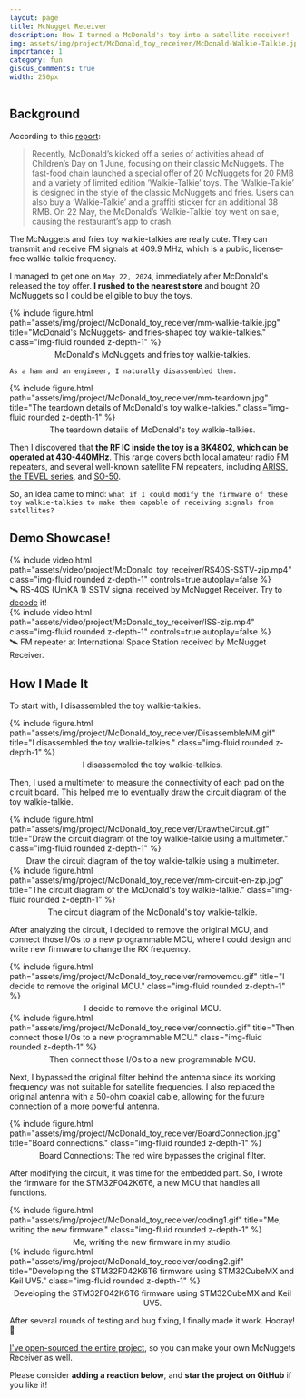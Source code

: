 ```yaml
---
layout: page
title: McNugget Receiver
description: How I turned a McDonald's toy into a satellite receiver!
img: assets/img/project/McDonald_toy_receiver/McDonald-Walkie-Talkie.jpg
importance: 1
category: fun
giscus_comments: true
width: 250px
---
```


## Background

According to this [report](https://daoinsights.com/news/mcdonalds-releases-retro-walkie-talkie-for-childrens-day-while-kfc-hosts-nostalgic-toy-fair/): 

>Recently, McDonald’s kicked off a series of activities ahead of Children’s Day on 1 June, focusing on their classic McNuggets. The fast-food chain launched a special offer of 20 McNuggets for 20 RMB and a variety of limited edition ‘Walkie-Talkie’ toys. The ‘Walkie-Talkie’ is designed in the style of the classic McNuggets and fries. Users can also buy a ‘Walkie-Talkie’ and a graffiti sticker for an additional 38 RMB. On 22 May, the McDonald’s ‘Walkie-Talkie’ toy went on sale, causing the restaurant’s app to crash.

The McNuggets and fries toy walkie-talkies are really cute. They can transmit and receive FM signals at 409.9 MHz, which is a public, license-free walkie-talkie frequency.

I managed to get one on ``May 22, 2024``, immediately after McDonald's released the toy offer. **I rushed to the nearest store** and bought 20 McNuggets so I could be eligible to buy the toys.
<div class="row">
    <div class="col-sm mt-3 mt-md-0">
        <div class="image-container" style="display: inline-block; position: relative;">
            {% include figure.html path="assets/img/project/McDonald_toy_receiver/mm-walkie-talkie.jpg" title="McDonald's McNuggets- and fries-shaped toy walkie-talkies." class="img-fluid rounded z-depth-1" %}
            <div class="caption" style="text-align: center; width: 100%; margin-top: 5px;">
                McDonald's McNuggets and fries toy walkie-talkies.
            </div>
        </div>
    </div>
</div>

``As a ham and an engineer, I naturally disassembled them.``
<div class="row">
    <div class="col-sm mt-3 mt-md-0">
        <div class="image-container" style="display: inline-block; position: relative;">
            {% include figure.html path="assets/img/project/McDonald_toy_receiver/mm-teardown.jpg" title="The teardown details of McDonald's toy walkie-talkies." class="img-fluid rounded z-depth-1" %}
            <div class="caption" style="text-align: center; width: 100%; margin-top: 5px;">
                The teardown details of McDonald's toy walkie-talkies.
            </div>
        </div>
    </div>
</div>

Then I discovered that **the RF IC inside the toy is a BK4802, which can be operated at 430-440MHz**. This range covers both local amateur radio FM repeaters, and several well-known satellite FM repeaters, including [ARISS](https://www.ariss.org/current-status-of-iss-stations.html), [the TEVEL series](https://www.amsat.org/tevel-mission-to-launch-on-spacex-transporter-3-mission-january-13th/), and [SO-50](https://www.amsat.org/two-way-satellites/so-50-satellite-information/).

So, an idea came to mind: ``what if I could modify the firmware of these toy walkie-talkies to make them capable of receiving signals from satellites?``

## Demo Showcase!
<div class="row mt-3">
    <div class="col-sm mt-3 mt-md-0">
        {% include video.html path="assets/video/project/McDonald_toy_receiver/RS40S-SSTV-zip.mp4" class="img-fluid rounded z-depth-1" controls=true autoplay=false %}
        <div class="caption">
            🛰️ RS-40S (UmKA 1) SSTV signal received by McNugget Receiver. Try to <a href="https://www.google.com/search?q=sstv+decoder">decode</a> it!
        </div>
    </div>
</div>
<div class="row mt-3">
    <div class="col-sm mt-3 mt-md-0">
        {% include video.html path="assets/video/project/McDonald_toy_receiver/ISS-zip.mp4" class="img-fluid rounded z-depth-1" controls=true autoplay=false %}
        <div class="caption">
            🛰️ FM repeater at International Space Station received by McNugget Receiver.
        </div>
    </div>
</div>

## How I Made It

To start with, I disassembled the toy walkie-talkies.
<div class="row">
    <div class="col-sm mt-3 mt-md-0">
        <div class="image-container" style="display: inline-block; position: relative;">
            {% include figure.html path="assets/img/project/McDonald_toy_receiver/DisassembleMM.gif" title="I disassembled the toy walkie-talkies." class="img-fluid rounded z-depth-1" %}
            <div class="caption" style="text-align: center; width: 100%; margin-top: 5px;">
                I disassembled the toy walkie-talkies.
            </div>
        </div>
    </div>
</div>

Then, I used a multimeter to measure the connectivity of each pad on the circuit board. This helped me to eventually draw the circuit diagram of the toy walkie-talkie.
<div class="row">
    <div class="col-sm mt-3 mt-md-0">
        <div class="image-container" style="display: inline-block; position: relative;">
            {% include figure.html path="assets/img/project/McDonald_toy_receiver/DrawtheCircuit.gif" title="Draw the circuit diagram of the toy walkie-talkie using a multimeter." class="img-fluid rounded z-depth-1" %}
            <div class="caption" style="text-align: center; width: 100%; margin-top: 5px;">
                Draw the circuit diagram of the toy walkie-talkie using a multimeter.
            </div>
        </div>
    </div>
</div>
<div class="row">
    <div class="col-sm mt-3 mt-md-0">
        <div class="image-container" style="display: inline-block; position: relative;">
            {% include figure.html path="assets/img/project/McDonald_toy_receiver/mm-circuit-en-zip.jpg" title="The circuit diagram of the McDonald's toy walkie-talkie." class="img-fluid rounded z-depth-1" %}
            <div class="caption" style="text-align: center; width: 100%; margin-top: 5px;">
                The circuit diagram of the McDonald's toy walkie-talkie.
            </div>
        </div>
    </div>
</div>

After analyzing the circuit, I decided to remove the original MCU, and connect those I/Os to a new programmable MCU, where I could design and write new firmware to change the RX frequency.
<div class="row">
    <div class="col-sm mt-3 mt-md-0">
        <div class="image-container" style="display: inline-block; position: relative;">
            {% include figure.html path="assets/img/project/McDonald_toy_receiver/removemcu.gif" title="I decide to remove the original MCU." class="img-fluid rounded z-depth-1" %}
            <div class="caption" style="text-align: center; width: 100%; margin-top: 5px;">
                I decide to remove the original MCU.
            </div>
        </div>
    </div>
</div>
<div class="row">
    <div class="col-sm mt-3 mt-md-0">
        <div class="image-container" style="display: inline-block; position: relative;">
            {% include figure.html path="assets/img/project/McDonald_toy_receiver/connectio.gif" title="Then connect those I/Os to a new programmable MCU." class="img-fluid rounded z-depth-1" %}
            <div class="caption" style="text-align: center; width: 100%; margin-top: 5px;">
                Then connect those I/Os to a new programmable MCU.
            </div>
        </div>
    </div>
</div>

Next, I bypassed the original filter behind the antenna since its working frequency was not suitable for satellite frequencies. I also replaced the original antenna with a 50-ohm coaxial cable, allowing for the future connection of a more powerful antenna.
<div class="row">
    <div class="col-sm mt-3 mt-md-0">
        <div class="image-container" style="display: inline-block; position: relative;">
            {% include figure.html path="assets/img/project/McDonald_toy_receiver/BoardConnection.jpg" title="Board connections." class="img-fluid rounded z-depth-1" %}
            <div class="caption" style="text-align: center; width: 100%; margin-top: 5px;">
                Board Connections: The red wire bypasses the original filter.
            </div>
        </div>
    </div>
</div>

After modifying the circuit, it was time for the embedded part. So, I wrote the firmware for the STM32F042K6T6, a new MCU that handles all functions.
<div class="row">
    <div class="col-sm mt-3 mt-md-0">
        <div class="image-container" style="display: inline-block; position: relative;">
            {% include figure.html path="assets/img/project/McDonald_toy_receiver/coding1.gif" title="Me, writing the new firmware." class="img-fluid rounded z-depth-1" %}
            <div class="caption" style="text-align: center; width: 100%; margin-top: 5px;">
                Me, writing the new firmware in my studio.
            </div>
        </div>
    </div>
</div>
<div class="row">
    <div class="col-sm mt-3 mt-md-0">
        <div class="image-container" style="display: inline-block; position: relative;">
            {% include figure.html path="assets/img/project/McDonald_toy_receiver/coding2.gif" title="Developing the STM32F042K6T6 firmware using STM32CubeMX and Keil UV5." class="img-fluid rounded z-depth-1" %}
            <div class="caption" style="text-align: center; width: 100%; margin-top: 5px;">
                Developing the STM32F042K6T6 firmware using STM32CubeMX and Keil UV5.
            </div>
        </div>
    </div>
</div>

After several rounds of testing and bug fixing, I finally made it work. Hooray! 🎉

[I've open-sourced the entire project](https://github.com/doublehan07/MM-Radio/), so you can make your own McNuggets Receiver as well. 

Please consider **adding a reaction below**, and **star the project on GitHub** if you like it!